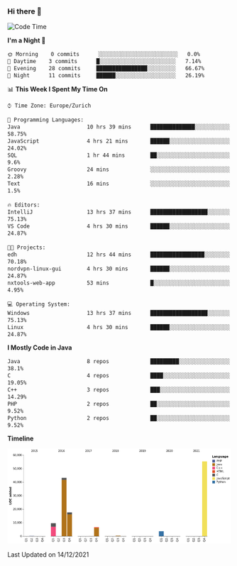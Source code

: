 ### Hi there 👋

<!--START_SECTION:waka-->
![Code Time](http://img.shields.io/badge/Code%20Time-3%2C293%20hrs%2039%20mins-blue)

**I'm a Night 🦉** 

```text
🌞 Morning    0 commits      ░░░░░░░░░░░░░░░░░░░░░░░░░   0.0% 
🌆 Daytime    3 commits      █░░░░░░░░░░░░░░░░░░░░░░░░   7.14% 
🌃 Evening    28 commits     ████████████████░░░░░░░░░   66.67% 
🌙 Night      11 commits     ██████░░░░░░░░░░░░░░░░░░░   26.19%

```


📊 **This Week I Spent My Time On** 

```text
⌚︎ Time Zone: Europe/Zurich

💬 Programming Languages: 
Java                     10 hrs 39 mins      ██████████████░░░░░░░░░░░   58.75% 
JavaScript               4 hrs 21 mins       ██████░░░░░░░░░░░░░░░░░░░   24.02% 
SQL                      1 hr 44 mins        ██░░░░░░░░░░░░░░░░░░░░░░░   9.6% 
Groovy                   24 mins             ░░░░░░░░░░░░░░░░░░░░░░░░░   2.28% 
Text                     16 mins             ░░░░░░░░░░░░░░░░░░░░░░░░░   1.5%

🔥 Editors: 
IntelliJ                 13 hrs 37 mins      ██████████████████░░░░░░░   75.13% 
VS Code                  4 hrs 30 mins       ██████░░░░░░░░░░░░░░░░░░░   24.87%

🐱‍💻 Projects: 
edh                      12 hrs 44 mins      █████████████████░░░░░░░░   70.18% 
nordvpn-linux-gui        4 hrs 30 mins       ██████░░░░░░░░░░░░░░░░░░░   24.87% 
nxtools-web-app          53 mins             █░░░░░░░░░░░░░░░░░░░░░░░░   4.95%

💻 Operating System: 
Windows                  13 hrs 37 mins      ██████████████████░░░░░░░   75.13% 
Linux                    4 hrs 30 mins       ██████░░░░░░░░░░░░░░░░░░░   24.87%

```

**I Mostly Code in Java** 

```text
Java                     8 repos             █████████░░░░░░░░░░░░░░░░   38.1% 
C                        4 repos             ████░░░░░░░░░░░░░░░░░░░░░   19.05% 
C++                      3 repos             ███░░░░░░░░░░░░░░░░░░░░░░   14.29% 
PHP                      2 repos             ██░░░░░░░░░░░░░░░░░░░░░░░   9.52% 
Python                   2 repos             ██░░░░░░░░░░░░░░░░░░░░░░░   9.52%

```


**Timeline**

![Chart not found](https://raw.githubusercontent.com/JimR21/JimR21/master/charts/bar_graph.png) 


 Last Updated on 14/12/2021
<!--END_SECTION:waka-->

<!--
**JimR21/JimR21** is a ✨ _special_ ✨ repository because its `README.md` (this file) appears on your GitHub profile.

Here are some ideas to get you started:

- 🔭 I’m currently working on ...
- 🌱 I’m currently learning ...
- 👯 I’m looking to collaborate on ...
- 🤔 I’m looking for help with ...
- 💬 Ask me about ...
- 📫 How to reach me: ...
- 😄 Pronouns: ...
- ⚡ Fun fact: ...
-->
